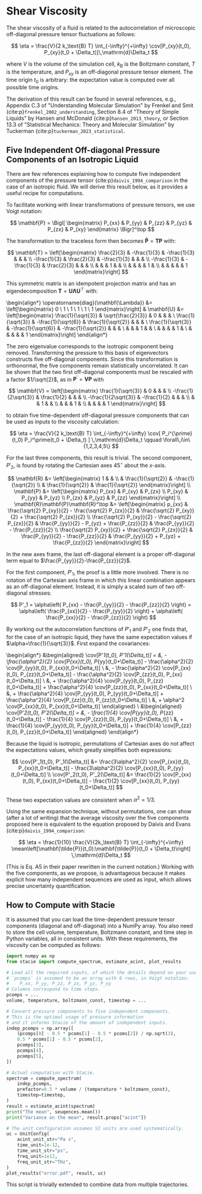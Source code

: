 # Shear Viscosity

The shear viscosity of a fluid is related to the autocorrelation
of microscopic off-diagonal pressure tensor fluctuations as follows:

$$
    \eta = \frac{V}{2 k_\text{B} T}
           \int_{-\infty}^{+\infty}
           \cov[P_{xy}(t_0), P_{xy}(t_0 + \Delta_t)]\,\mathrm{d}\Delta_t
$$

where $V$ is the volume of the simulation cell,
$k_\text{B}$ is the Boltzmann constant,
$T$ is the temperature,
and $P_{xy}$ is an off-diagonal pressure tensor element.
The time origin $t_0$ is arbitrary:
the expectation value is computed over all possible time origins.

The derivation of this result can be found in several references, e.g.,
Appendix C.3 of "Understanding Molecular Simulation"
by Frenkel and Smit {cite:p}`frenkel_2002_understanding`,
Section 8.4 of "Theory of Simple Liquids"
by Hansen and McDonald {cite:p}`hansen_2013_theory`,
or Section 13.3 of "Statistical Mechanics: Theory and Molecular Simulation"
by Tuckerman {cite:p}`tuckerman_2023_statistical`.


## Five Independent Off-diagonal Pressure Components of an Isotropic Liquid

There are few references explaining how to compute
five independent components of the pressure tensor {cite:p}`daivis_1994_comparison`
in the case of an isotropic fluid.
We will derive this result below, as it provides a useful recipe for computations.

To facilitate working with linear transformations of pressure tensors,
we use Voigt notation:

$$
    \mathbf{P} =
    \Bigl[
        \begin{matrix}
            P_{xx} & P_{yy} & P_{zz} & P_{yz} & P_{zx} & P_{xy}
        \end{matrix}
    \Bigr]^\top
$$

The transformation to the traceless form then becomes
$\mathbf{\tilde{P}} = \mathbf{T} \mathbf{P}$ with:

$$
    \mathbf{T} =
    \left[\begin{matrix}
        \frac{2}{3} & -\frac{1}{3} & -\frac{1}{3} & & &
        \\
        -\frac{1}{3} & \frac{2}{3} & -\frac{1}{3} & & &
        \\
        -\frac{1}{3} & -\frac{1}{3} & \frac{2}{3} & & &
        \\
        & & & 1 & &
        \\
        & & & & 1 &
        \\
        & & & & & 1
   \end{matrix}\right]
$$

This symmetric matrix is an idempotent projection matrix and has an eigendecomposition
$\mathbf{T}=\mathbf{U}\mathbf{\Lambda}\mathbf{U}^\top$ with:

\begin{align*}
    \operatorname{diag}(\mathbf{\Lambda}) &=
    \left[\begin{matrix}
        0 \\ 1 \\ 1 \\ 1 \\ 1 \\ 1
    \end{matrix}\right]
    &
    \mathbf{U} &=
    \left[\begin{matrix}
        \frac{1}{\sqrt{3}} & \sqrt{\frac{2}{3}} & 0 & & &
        \\
        \frac{1}{\sqrt{3}} & -\frac{1}{\sqrt{6}} & \frac{1}{\sqrt{2}} & & &
        \\
        \frac{1}{\sqrt{3}} & -\frac{1}{\sqrt{6}} & -\frac{1}{\sqrt{2}} & & &
        \\
        & & & 1 & &
        \\
        & & & & 1 &
        \\
        & & & & & 1
    \end{matrix}\right]
\end{align*}

The zero eigenvalue corresponds to the isotropic component being removed.
Transforming the pressure to this basis of eigenvectors constructs five off-diagonal components.
Since this transformation is orthonormal, the five components remain statistically uncorrelated.
It can be shown that the two first off-diagonal components must be rescaled
with a factor $1/\sqrt{2}$, as in $\mathbf{P}^\prime = \mathbf{V} \mathbf{P}$ with

$$
    \mathbf{V} =
    \left[\begin{matrix}
        \frac{1}{\sqrt{3}} & 0 & & &
        \\
        -\frac{1}{2\sqrt{3}} & \frac{1}{2} & & &
        \\
        -\frac{1}{2\sqrt{3}} & -\frac{1}{2} & & &
        \\
        & & 1 & &
        \\
        & & & 1 &
        \\
        & & & & 1
    \end{matrix}\right]
$$

to obtain five time-dependent off-diagonal pressure components
that can be used as inputs to the viscosity calculation:

$$
    \eta =
    \frac{V}{2 k_\text{B} T}
    \int_{-\infty}^{+\infty}
    \cov[
        P_i^{\prime}(t_0) P_i^\prime(t_0 + \Delta_t)
    ]
    \,\mathrm{d}\Delta_t
    \qquad
    \forall\,i\in\{1,2,3,4,5\}
$$

For the last three components, this result is trivial.
The second component, $P'_2$, is found by rotating the Cartesian axes $45^\circ$ about the $x$-axis.

$$
    \mathbf{R} &= \left[\begin{matrix}
        1 & & \\
        & \frac{1}{\sqrt{2}} & -\frac{1}{\sqrt{2}} \\
        & \frac{1}{\sqrt{2}} & \frac{1}{\sqrt{2}}
    \end{matrix}\right]
    \\
    \mathbf{P} &= \left[\begin{matrix}
        P_{xx} & P_{xy} & P_{zx} \\
        P_{xy} & P_{yy} & P_{yz} \\
        P_{zx} & P_{yz} & P_{zz}
    \end{matrix}\right]
    \\
    \mathbf{R}\mathbf{P}\mathbf{R}^\top &= \left[\begin{matrix}
        p_{xx} &
        \frac{\sqrt{2} P_{xy}}{2} - \frac{\sqrt{2} P_{zx}}{2} &
        \frac{\sqrt{2} P_{xy}}{2} + \frac{\sqrt{2} P_{zx}}{2}
        \\
        \frac{\sqrt{2} P_{xy}}{2} - \frac{\sqrt{2} P_{zx}}{2} &
        \frac{P_{yy}}{2} - P_{yz} + \frac{P_{zz}}{2} &
        \frac{P_{yy}}{2} - \frac{P_{zz}}{2}
        \\
        \frac{\sqrt{2} P_{xy}}{2} + \frac{\sqrt{2} P_{zx}}{2} &
        \frac{P_{yy}}{2} - \frac{P_{zz}}{2} &
        \frac{P_{yy}}{2} + P_{yz} + \frac{P_{zz}}{2}
    \end{matrix}\right]
$$

In the new axes frame, the last off-diagonal element is a proper off-diagonal term equal to
$\frac{P_{yy}}{2}-\frac{P_{zz}}{2}$.

For the first component, $P'_1$, the proof is a little more involved.
There is no rotation of the Cartesian axis frame
in which this linear combination appears as an off-diagonal element.
Instead, it is simply a scaled sum of two off-diagonal stresses:

$$
    P'_1 = \alpha\left(
        P_{xx} - \frac{P_{yy}}{2} - \frac{P_{zz}}{2}
    \right) = \alpha\left(
        \frac{P_{xx}}{2} - \frac{P_{yy}}{2}
    \right) + \alpha\left(
        \frac{P_{xx}}{2} - \frac{P_{zz}}{2}
    \right)
$$

By working out the autocorrelation functions of $P'_1$ and $P'_2$ one finds that,
for the case of an isotropic liquid,
they have the same expectation values if $\alpha=\frac{1}{\sqrt{3}}$.
First expand the covariances:

\begin{align*}
&\begin{aligned}
    \cov[P'_1(t_0), P'_1(\Delta_t)] =
    &\,
        - \frac{\alpha^2}{2} \cov[P_{xx}(t_0), P_{yy}(t_0+\Delta_t)]
        - \frac{\alpha^2}{2} \cov[P_{yy}(t_0), P_{xx}(t_0+\Delta_t)]
    \\
    &\,
        - \frac{\alpha^2}{2} \cov[P_{xx}(t_0), P_{zz}(t_0+\Delta_t)]
        - \frac{\alpha^2}{2} \cov[P_{zz}(t_0), P_{xx}(t_0+\Delta_t)]
    \\
    &\,
        + \frac{\alpha^2}{4} \cov[P_{yy}(t_0), P_{zz}(t_0+\Delta_t)]
        + \frac{\alpha^2}{4} \cov[P_{zz}(t_0), P_{xx}(t_0+\Delta_t)]
    \\
    &\,
        + \frac{\alpha^2}{4} \cov[P_{yy}(t_0), P_{yy}(t_0+\Delta_t)]
        + \frac{\alpha^2}{4} \cov[P_{zz}(t_0), P_{zz}(t_0+\Delta_t)]
    \\
    &\,
        + \alpha^2 \cov[P_{xx}(t_0), P_{xx}(t_0+\Delta_t)]
\end{aligned}
\\
&\begin{aligned}
    \cov[P'_2(t_0), P'_2(\Delta_t)] =
    &\,
        - \frac{1}{4} \cov[P_{yy}(t_0), P_{zz}(t_0+\Delta_t)]
        - \frac{1}{4} \cov[P_{zz}(t_0), P_{yy}(t_0+\Delta_t)]
    \\
    &\,
        + \frac{1}{4} \cov[P_{yy}(t_0), P_{yy}(t_0+\Delta_t)]
        + \frac{1}{4} \cov[P_{zz}(t_0), P_{zz}(t_0+\Delta_t)]
\end{aligned}
\end{align*}

Because the liquid is isotropic, permutations of Cartesian axes do not affect the expectations values, which greatly simplifies both expressions:

$$
    \cov[P'_1(t_0), P'_1(\Delta_t)] &=
        \frac{3\alpha^2}{2} \cov[P_{xx}(t_0), P_{xx}(t_0+\Delta_t)]
        - \frac{3\alpha^2}{2} \cov[P_{xx}(t_0), P_{yy}(t_0+\Delta_t)]
    \\
    \cov[P'_2(t_0), P'_2(\Delta_t)] &=
        \frac{1}{2} \cov[P_{xx}(t_0), P_{xx}(t_0+\Delta_t)]
        - \frac{1}{2} \cov[P_{xx}(t_0), P_{yy}(t_0+\Delta_t)]
$$

These two expectation values are consistent when $\alpha^2 = 1/3$.

Using the same expansion technique, without permutations, one can show (after a lot of writing)
that the average viscosity over the five components proposed here is equivalent to
the equation proposed by Daivis and Evans {cite:p}`daivis_1994_comparison`:

$$
    \eta = \frac{1}{10} \frac{V}{2k_\text{B} T} \int_{-\infty}^{+\infty}
        \mean\left[\mathbf{\tilde{P}}(t_0):\mathbf{\tilde{P}}(t_0 + \Delta_t)\right]
        \,\mathrm{d}\Delta_t
$$

(This is Eq. A5 in their paper rewritten in the current notation.)
Working with the five components, as we propose, is advantageous because it makes explicit
how many independent sequences are used as input, which allows precise uncertainty quantification.

## How to Compute with Stacie

It is assumed that you can load the time-dependent pressure tensor components
(diagonal and off-diagonal) into a NumPy array.
You also need to store the cell volume, temperature,
Boltzmann constant, and time step in Python variables,
all in consistent units.
With these requirements, the viscosity can be computed as follows:

```python
import numpy as np
from stacie import compute_spectrum, estimate_acint, plot_results

# Load all the required inputs, of which the details depend on your use case.
# `pcomps` is assumed to be an array with 6 rows, in Voigt notation:
#    P_xx, P_yy, P_zz, P_zx, P_yz, P_xy
# Columns correspond to time steps.
pcomps = ...
volume, temperature, boltzmann_const, timestep = ...

# Convert pressure components to five independent components.
# This is the optimal usage of pressure information
# and it informs Stacie of the amount of independent inputs.
indep_pcomps = np.array([
    (pcomps[0] - 0.5 * pcoms[1] - 0.5 * pcoms[2]) / np.sqrt(3),
    0.5 * pcoms[1] - 0.5 * pcoms[2],
    pcomps[3],
    pcomps[4],
    pcomps[5],
])

# Actual computation with Stacie.
spectrum = compute_spectrum(
    indep_pcomps,
    prefactor=0.5 * volume / (temperature * boltzmann_const),
    timestep=timestep,
)
result = estimate_acint(spectrum)
print("The mean", seuqences.mean())
print("Variance on the mean", result.props["acint"])

# The unit configuration assumes SI units are used systematically.
uc = UnitConfig(
    acint_unit_str="Pa s",
    time_unit=1e-12,
    time_unit_str="ps",
    freq_unit=1e12,
    freq_unit_str="THz",
)
plot_results("error.pdf", result, uc)
```

This script is trivially extended to combine data from multiple trajectories.
